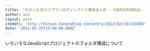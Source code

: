 ```yaml
---
title: 『モダンなJSライブラリのディレクトリ構成まとめ - CODESCRIBBLE』
author: azu
layout: post
itemUrl: 'http://hutyao.hatenablog.com/entry/2012/02/19/224958'
date: '2012-02-29T15:00:00.000Z'
---
```

いろいろなJavaScriptプロジェクトのフォルダ構成について
